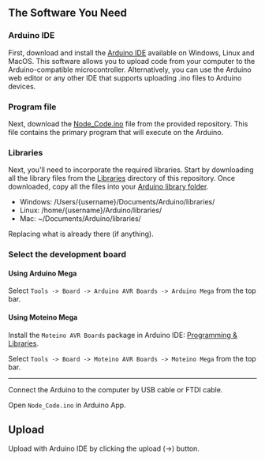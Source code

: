 ## The Software You Need

### Arduino IDE

First, download and install the [Arduino IDE](https://www.arduino.cc/en/main/software) available on Windows, Linux and MacOS. This software allows you to upload code from your computer to the Arduino-compatible microcontroller. Alternatively, you can use the Arduino web editor or any other IDE that supports uploading .ino files to Arduino devices.

### Program file

Next, download the [Node_Code.ino](/Water_Sensor/Node_Code/Node_Code.ino) file from the provided repository. This file contains the primary program that will execute on the Arduino.

### Libraries

Next, you'll need to incorporate the required libraries. Start by downloading all the library files from the [Libraries](/Water_Sensor/Libraries/) directory of this repository. Once downloaded, copy all the files into your [Arduino library folder](https://www.arduino.cc/en/guide/libraries).

- Windows: /Users/{username}/Documents/Arduino/libraries/
- Linux: /home/{username}/Arduino/libraries/
- Mac: ~/Documents/Arduino/libraries/

Replacing what is already there (if anything).

### Select the development board

#### Using Arduino Mega

Select `Tools -> Board -> Arduino AVR Boards -> Arduino Mega` from the top bar.

#### Using Moteino Mega

Install the `Moteino AVR Boards` package in Arduino IDE: [Programming & Libraries](https://lowpowerlab.com/guide/moteino/programming-libraries/).

Select `Tools -> Board -> Moteino AVR Boards -> Moteino Mega` from the top bar.

---

Connect the Arduino to the computer by USB cable or FTDI cable.

Open `Node_Code.ino` in Arduino App.

## Upload

Upload with Arduino IDE by clicking the upload (->) button.